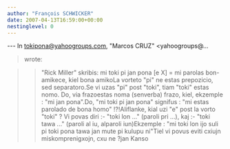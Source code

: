 ```yaml
---
author: "François SCHWICKER"
date: 2007-04-13T16:59:00+00:00
nestinglevel: 0
---
```

\---
 In [tokipona@yahoogroups.com](mailto://tokipona@yahoogroups.com), "Marcos CRUZ" <yahoogroups@...
> wrote:

>> "Rick Miller" skribis:
>> mi toki pi jan pona \[e X\] = mi parolas bon-amikece, kiel bona amikoLa vorteto "pi" ne estas prepozicio, sed separatoro.Se vi uzas "pi" post "toki", tiam "toki" estas nomo. Do, via frazoestas noma (senverba) frazo, kiel, ekzemple : "mi jan pona".Do, "mi toki pi jan pona" signifus : "mi estas parolado de bona homo" !?!Aliflanke, kial uzi "e" post la vorto "toki" ? Vi povas diri :- "toki lon ..." (paroli pri ...), kaj :- "toki tawa ..." (paroli al iu, alparoli iun)Ekzemple : "mi toki lon ijo suli pi toki pona tawa jan mute pi kulupu ni"Tiel vi povus eviti cxiujn miskomprenigxojn, cxu ne ?jan Kanso